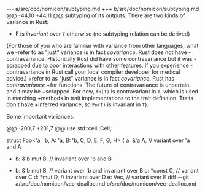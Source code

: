--- a/src/doc/nomicon/subtyping.md
+++ b/src/doc/nomicon/subtyping.md
@@ -44,10 +44,11 @@ subtyping of its outputs. There are two kinds of variance in Rust:
 * F is *invariant* over `T` otherwise (no subtyping relation can be derived)
 
 (For those of you who are familiar with variance from other languages, what we
-refer to as "just" variance is in fact *covariance*. Rust does not have
-contravariance. Historically Rust did have some contravariance but it was
-scrapped due to poor interactions with other features. If you experience
-contravariance in Rust call your local compiler developer for medical advice.)
+refer to as "just" variance is in fact *covariance*. Rust has *contravariance*
+for functions. The future of contravariance is uncertain and it may be
+scrapped. For now, `fn(T)` is contravariant in `T`, which is used in matching
+methods in trait implementations to the trait definition. Traits don't have
+inferred variance, so `Fn(T)` is invariant in `T`).
 
 Some important variances:
 
@@ -200,7 +201,7 @@ use std::cell::Cell;
 
 struct Foo<'a, 'b, A: 'a, B: 'b, C, D, E, F, G, H> {
     a: &'a A,     // variant over 'a and A
-    b: &'b mut B, // invariant over 'b and B
+    b: &'b mut B, // variant over 'b and invariant over B
     c: *const C,  // variant over C
     d: *mut D,    // invariant over D
     e: Vec<E>,    // variant over E
diff --git a/src/doc/nomicon/vec-dealloc.md b/src/doc/nomicon/vec-dealloc.md
